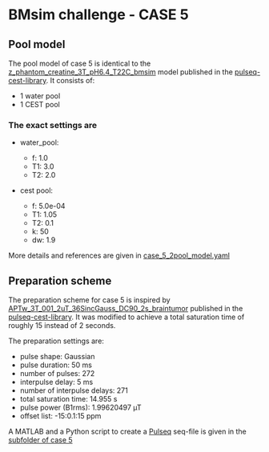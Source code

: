# BMsim challenge - CASE 5

## Pool model

The pool model of case 5 is identical to the [z_phantom_creatine_3T_pH6.4_T22C_bmsim](https://github.com/kherz/pulseq-cest-library/blob/6ffca73282badd2828b86ace383969e9b4276e80/sim-library/WM_3T_default_7pool_bmsim.yaml)
model published in the [pulseq-cest-library](https://github.com/kherz/pulseq-cest-library). It consists of:

- 1 water pool
- 1 CEST pool

### The exact settings are

- water_pool:
  - f: 1.0
  - T1: 3.0
  - T2: 2.0

- cest pool:
  - f: 5.0e-04
  - T1: 1.05
  - T2: 0.1
  - k: 50
  - dw: 1.9

More details and references are given in [case_5_2pool_model.yaml](/case_5/case_5_2pool_model.yaml)

## Preparation scheme

The preparation scheme for case 5 is inspired by [APTw_3T_001_2uT_36SincGauss_DC90_2s_braintumor](https://github.com/kherz/pulseq-cest-library/tree/master/seq-library/APTw_3T_001_2uT_36SincGauss_DC90_2s_braintumor) published in the [pulseq-cest-library](https://github.com/kherz/pulseq-cest-library). It was modified to achieve a total saturation time of roughly 15 instead of 2 seconds.

The preparation settings are:

- pulse shape: Gaussian
- pulse duration: 50 ms
- number of pulses: 272
- interpulse delay: 5 ms
- number of interpulse delays: 271
- total saturation time: 14.955 s
- pulse power (B1rms): 1.99620497 µT
- offset list: -15:0.1:15 ppm

A MATLAB and a Python script to create a [Pulseq](https://github.com/pulseq/pulseq) seq-file is given in the [subfolder of case 5](/case_5)
  